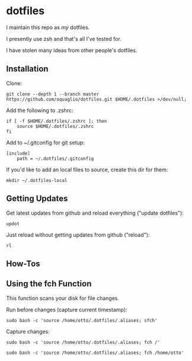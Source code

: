# dotfiles

I maintain this repo as *my* dotfiles.

I presently use zsh and that's all I've tested for.

I have stolen many ideas from other people's dotfiles.


## Installation

Clone:

``` SH
git clone --depth 1 --branch master https://github.com/oquaglio/dotfiles.git $HOME/.dotfiles >/dev/null;
```

Add the following to .zshrc:

``` SH
if [ -f $HOME/.dotfiles/.zshrc ]; then
    source $HOME/.dotfiles/.zshrc
fi
```

Add to ~/.gitconfig for git setup:

```SH
[include]    
    path = ~/.dotfiles/.gitconfig
```

If you'd like to add an local files to source, create this dir for them:

``` SH
mkdir ~/.dotfiles-local
```

## Getting Updates

Get latest updates from github and reload everything ("update dotfiles"):

```SH
updot
```

Just reload without getting updates from github ("reload"):

```SH
rl
```

## How-Tos

## Using the fch Function

This function scans your disk for file changes.

Run before changes (capture current timestamp):
``` SH
sudo bash -c 'source /home/otto/.dotfiles/.aliases; sfch'
```

Capture changes:
``` SH
sudo bash -c 'source /home/otto/.dotfiles/.aliases; fch /'
```

``` SH
sudo bash -c 'source /home/otto/.dotfiles/.aliases; fch /home/otto'
```
